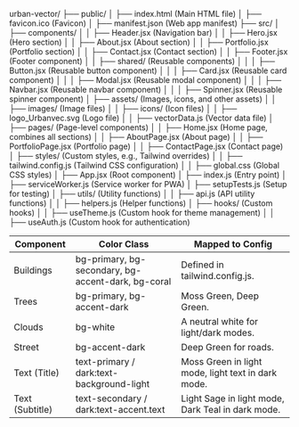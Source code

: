 urban-vector/
├── public/
│ ├── index.html (Main HTML file)
│ ├── favicon.ico (Favicon)
│ ├── manifest.json (Web app manifest)
├── src/
│ ├── components/
│ │ ├── Header.jsx (Navigation bar)
│ │ ├── Hero.jsx (Hero section)
│ │ ├── About.jsx (About section)
│ │ ├── Portfolio.jsx (Portfolio section)
│ │ ├── Contact.jsx (Contact section)
│ │ ├── Footer.jsx (Footer component)
│ │ ├── shared/ (Reusable components)
│ │ │ ├── Button.jsx (Reusable button component)
│ │ │ ├── Card.jsx (Reusable card component)
│ │ │ ├── Modal.jsx (Reusable modal component)
│ │ │ ├── Navbar.jsx (Reusable navbar component)
│ │ │ ├── Spinner.jsx (Reusable spinner component)
│ ├── assets/ (Images, icons, and other assets)
│ │ ├── images/ (Image files)
│ │ ├── icons/ (Icon files)
│ │ ├── logo_Urbanvec.svg (Logo file)
│ │ ├── vectorData.js (Vector data file)
│ ├── pages/ (Page-level components)
│ │ ├── Home.jsx (Home page, combines all sections)
│ │ ├── AboutPage.jsx (About page)
│ │ ├── PortfolioPage.jsx (Portfolio page)
│ │ ├── ContactPage.jsx (Contact page)
│ ├── styles/ (Custom styles, e.g., Tailwind overrides)
│ │ ├── tailwind.config.js (Tailwind CSS configuration)
│ │ ├── global.css (Global CSS styles)
│ ├── App.jsx (Root component)
│ ├── index.js (Entry point)
│ ├── serviceWorker.js (Service worker for PWA)
│ ├── setupTests.js (Setup for testing)
│ ├── utils/ (Utility functions)
│ │ ├── api.js (API utility functions)
│ │ ├── helpers.js (Helper functions)
│ ├── hooks/ (Custom hooks)
│ │ ├── useTheme.js (Custom hook for theme management)
│ │ ├── useAuth.js (Custom hook for authentication)

| Component       | Color Class                                        | Mapped to Config                                   |
| --------------- | -------------------------------------------------- | -------------------------------------------------- |
| Buildings       | bg-primary, bg-secondary, bg-accent-dark, bg-coral | Defined in tailwind.config.js.                     |
| Trees           | bg-primary, bg-accent-dark                         | Moss Green, Deep Green.                            |
| Clouds          | bg-white                                           | A neutral white for light/dark modes.              |
| Street          | bg-accent-dark                                     | Deep Green for roads.                              |
| Text (Title)    | text-primary / dark:text-background-light          | Moss Green in light mode, light text in dark mode. |
| Text (Subtitle) | text-secondary / dark:text-accent.text             | Light Sage in light mode, Dark Teal in dark mode.  |
